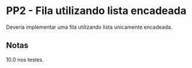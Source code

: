 # PP2 - Fila utilizando lista encadeada

Deveria implementar uma fila utilizando lista unicamente encadeada.

## Notas
10.0 nos testes.

